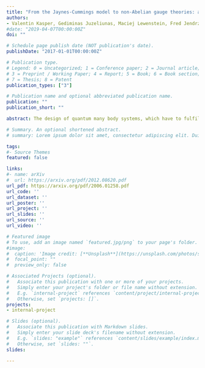 ```yaml
---
title: "From the Jaynes-Cummings model to non-Abelian gauge theories: a guided tour for the quantum engineer"
authors:
- Valentin Kasper, Gediminas Juzeliunas, Maciej Lewenstein, Fred Jendrzejewski, Erez Zohar
#date: "2019-04-07T00:00:00Z"
doi: ""

# Schedule page publish date (NOT publication's date).
publishDate: "2017-01-01T00:00:00Z"

# Publication type.
# Legend: 0 = Uncategorized; 1 = Conference paper; 2 = Journal article;
# 3 = Preprint / Working Paper; 4 = Report; 5 = Book; 6 = Book section;
# 7 = Thesis; 8 = Patent
publication_types: ["3"]

# Publication name and optional abbreviated publication name.
publication: ""
publication_short: ""

abstract: The design of quantum many body systems, which have to fulfill an extensive number of constraints, appears as a formidable challenge within the field of quantum simulation. Lattice gauge theories are a particular important class of quantum systems with an extensive number of local constraints and play a central role in high energy physics, condensed matter and quantum information. Whereas recent experimental progress points towards the feasibility of large-scale quantum simulation of Abelian gauge theories, the quantum simulation of non-Abelian gauge theories appears still elusive. In this paper we present minimal non-Abelian lattice gauge theories, whereby we introduce the necessary formalism in well-known Abelian gauge theories, such as the Jaynes-Cumming model. In particular, we show that certain minimal non-Abelian lattice gauge theories can be mapped to three or four level systems, for which the design of a quantum simulator is standard with current technologies. Further we give an upper bound for the Hilbert space dimension of a one dimensional SU(2) lattice gauge theory, and argue that the implementation with current digital quantum computer appears feasible.

# Summary. An optional shortened abstract.
# summary: Lorem ipsum dolor sit amet, consectetur adipiscing elit. Duis posuere tellus ac convallis placerat. Proin tincidunt magna sed ex sollicitudin condimentum.

tags:
#- Source Themes
featured: false

links:
#- name: arXiv
#  url: https://arxiv.org/pdf/2012.08620.pdf 
url_pdf: https://arxiv.org/pdf/2006.01258.pdf
url_code: ''
url_dataset: ''
url_poster: ''
url_project: ''
url_slides: ''
url_source: ''
url_video: ''

# Featured image
# To use, add an image named `featured.jpg/png` to your page's folder. 
#image:
#  caption: 'Image credit: [**Unsplash**](https://unsplash.com/photos/s9CC2SKySJM)'
#  focal_point: ""
#  preview_only: false

# Associated Projects (optional).
#   Associate this publication with one or more of your projects.
#   Simply enter your project's folder or file name without extension.
#   E.g. `internal-project` references `content/project/internal-project/index.md`.
#   Otherwise, set `projects: []`.
projects:
- internal-project

# Slides (optional).
#   Associate this publication with Markdown slides.
#   Simply enter your slide deck's filename without extension.
#   E.g. `slides: "example"` references `content/slides/example/index.md`.
#   Otherwise, set `slides: ""`.
slides:

---
```



